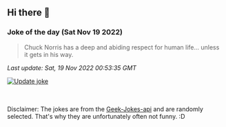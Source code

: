## Hi there 👋

### Joke of the day (Sat Nov 19 2022)
<!-- joke -->
>Chuck Norris has a deep and abiding respect for human life... unless it gets in his way.
<!-- /joke -->

*Last update: Sat, 19 Nov 2022 00:53:35 GMT*

[![Update joke](https://github.com/nclskfm/nclskfm/actions/workflows/joke.yml/badge.svg)](https://github.com/nclskfm/nclskfm/actions/workflows/joke.yml)

<br><br>
Disclaimer: The jokes are from the [Geek-Jokes-api](https://github.com/sameerkumar18/geek-joke-api) and are randomly selected. That's why they are unfortunately often not funny. :D
